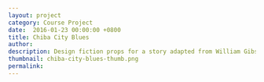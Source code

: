 ```yaml
---
layout: project
category: Course Project
date:  2016-01-23 00:00:00 +0800
title: Chiba City Blues
author:
description: Design fiction props for a story adapted from William Gibson's Neuromancer.
thumbnail: chiba-city-blues-thumb.png
permalink:
---
```

